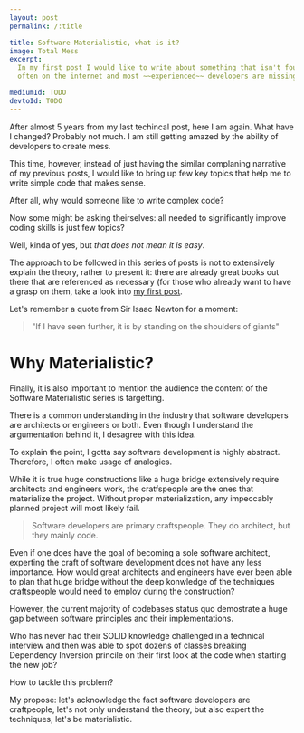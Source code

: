 ```yaml
---
layout: post
permalink: /:title

title: Software Materialistic, what is it?
image: Total Mess
excerpt:
  In my first post I would like to write about something that isn't found so
  often on the internet and most ~~experienced~~ developers are missing.

mediumId: TODO
devtoId: TODO
---
```


After almost 5 years from my last techincal post, here I am again. What have I
changed? Probably not much. I am still getting amazed by the ability of
developers to create mess.

This time, however, instead of just having the similar complaning narrative of
my previous posts, I would like to bring up few key topics that help me to write
simple code that makes sense.

After all, why would someone like to write complex code?

Now some might be asking theirselves: all needed to significantly improve coding
skills is just few topics?

Well, kinda of yes, but _that does not mean it is easy_.

The approach to be followed in this series of posts is not to extensively
explain the theory, rather to present it: there are already great books out
there that are referenced as necessary (for those who already want to have a
grasp on them, take a look into [my first
post](/what-should-a-developer-really-catch).

Let's remember a quote from Sir Isaac Newton for a moment:

> "If I have seen further, it is by standing on the shoulders of giants"

# Why Materialistic?

Finally, it is also important to mention the audience the content of the
Software Materialistic series is targetting.

There is a common understanding in the industry that software developers are
architects or engineers or both. Even though I understand the argumentation
behind it, I desagree with this idea.

To explain the point, I gotta say software development is highly abstract.
Therefore, I often make usage of analogies.

While it is true huge constructions like a huge bridge extensively require
architects and engineers work, the cratfspeople are the ones that materialize
the project. Without proper materialization, any impeccably planned project will
most likely fail.

> Software developers are primary craftspeople. They do architect, but they
> mainly code.

Even if one does have the goal of becoming a sole software architect, experting
the craft of software development does not have any less importance. How would
great architects and engineers have ever been able to plan that huge bridge
without the deep konwledge of the techniques craftspeople would need to employ
during the construction?

However, the current majority of codebases status quo demostrate a huge gap
between software principles and their implementations.

Who has never had their SOLID knowledge challenged in a technical interview and
then was able to spot dozens of classes breaking Dependency Inversion princile
on their first look at the code when starting the new job?

How to tackle this problem?

My propose: let's acknowledge the fact software developers are craftpeople,
let's not only understand the theory, but also expert the techniques, let's be
materialistic.

